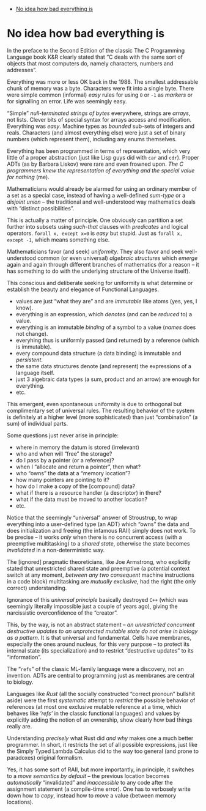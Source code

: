 - [No idea how bad everything is](#org17c69c3)



<a id="org17c69c3"></a>

# No idea how bad everything is

In the preface to the Second Edition of the classic The C Programming Language book K&R clearly stated that &ldquo;C deals with the same sort of objects that most computers do, namely characters, numbers and addresses&rdquo;.

Everything was more or less OK back in the 1988. The smallest addressable chunk of memory was a byte. Characters were fit into a single byte. There were simple common (informal) *easy* rules for using `0` or `-1` as *markers* or for signalling an error. Life was seemingly easy.

&ldquo;Simple&rdquo; *null-terminated strings of bytes* everywhere, strings are *arrays*, not lists. Clever bits of special syntax for arrays access and modification. Everything was *easy*. Machine types as *bounded* sub-sets of integers and reals. Characters (and almost everything else) were just a set of binary numbers (which represent them), including any enums themselves.

Everything has been programmed in terms of representation, which very little of a proper abstraction (just like Lisp guys did with `car` and `cdr`). Proper ADTs (as by Barbara Liskov) were rare and even frowned upon. *The C programmers knew the representation of everything and the special value for nothing* (me).

Mathematicians would already be alarmed for using an ordinary member of a set as a special case, instead of having a well-defined *sum-type* or a *disjoint union* &#x2013; the traditional and well-understood way mathematics deals with &ldquo;distinct possibilities&rdquo;.

This is actually a matter of principle. One obviously can partition a set further into subsets using *such-that* clauses with *predicates* and logical operators. `forall x, except x=0` is *easy* but stupid. Just as `forall x, except -1`, which means something else.

Mathematicians favor (and seek) *uniformity*. They also favor and seek well-understood common (or even universal) *algebraic structures* which *emerge* again and again through different branches of mathematics (for a reason &#x2013; it has something to do with the underlying structure of the Universe itself).

This conscious and deliberate seeking for uniformity is what determine or establish the beauty and elegance of Functional Languages.

-   values are just &ldquo;what they are&rdquo; and are *immutable* like atoms (yes, yes, I know).
-   everything is an expression, which *denotes* (and can be *reduced* to) a value.
-   everything is an immutable *binding* of a symbol to a value (*names* does not change).
-   everyhing thus is uniformly passed (and returned) by a reference (which is immutable).
-   every compound data structure (a data binding) is immutable and *persistent*.
-   the same data structures denote (and represent) the expressions of a language itself.
-   just 3 algebraic data types (a sum, product and an arrow) are enough for everything.
-   etc.

This emergent, even spontaneous uniformity is due to orthogonal but complimentary set of universal rules. The resulting behavior of the system is definitely at a higher level (more sophisticated) than just &ldquo;combination&rdquo; (a sum) of individual parts.

Some questions just never arise in principle:

-   where in memory the datum is stored (irrelevant)
-   who and when will &ldquo;free&rdquo; the storage?
-   do I pass by a pointer (or a reference)?
-   when I &ldquo;allocate and return a pointer&rdquo;, then what?
-   who &ldquo;owns&rdquo; the data at a &ldquo;memory location&rdquo;?
-   how many pointers are pointing to it?
-   how do I make a copy of the [compound] data?
-   what if there is a resource handler (a descriptor) in there?
-   what if the data must be moved to another location?
-   etc.

Notice that the seemingly &ldquo;universal&rdquo; answer of Stroustrup, to wrap everything into a user-defined type (an ADT) which &ldquo;owns&rdquo; the data and does initialization and freeing (the infamous RAII) simply does not work. To be precise &#x2013; it works *only* when there is no concurrent access (with a preemptive multitasking) to a *shared state*, otherwise the state becomes *invalidated* in a non-deterministic way.

The [ignored] pragmatic theoreticians, like Joe Armstrong, who explicitly stated that unrestricted shared state and preemptive (a potential context switch at any moment, *between any two consequent* machine instructions in a code block) multitasking are *mutually exclusive*, had the right (the only correct) understanding.

Ignorance of this *universal principle* basically destroyed `C++` (which was seemingly literally impossible just a couple of years ago), giving the narcissistic overconfidence of the &ldquo;creator&rdquo;.

This, by the way, is not an abstract statement &#x2013; *an unrestricted concurrent destructive updates to an unprotected mutable state do not arise in biology as a pattern*. It is that universal and fundamental. Cells have membranes, especially the ones around nucleus, for this very purpose &#x2013; to protect its internal state (its specialization) and to restrict &ldquo;destructive updates&rdquo; to its &ldquo;information&rdquo;.

The &ldquo;`refs`&rdquo; of the classic ML-family language were a discovery, not an invention. ADTs are central to programming just as membranes are central to biology.

Languages like *Rust* (all the socially constructed &ldquo;correct pronoun&rdquo; bullshit aside) were the first *systematic* attempt to *restrict* the possible behavior of references (at most one exclusive mutable reference at a time, which behaves like *&rsquo;refs&rsquo;* in the classic functional languages) and values by explicitly adding the notion of an ownership, show clearly how bad things really are.

Understanding *precisely* what Rust did *and why* makes one a much better programmer. In short, it restricts the set of all possible expressions, just like the Simply Typed Lambda Calculus did to the way too general (and prone to paradoxes) original formalism.

Yes, it has some sort of RAII, but more importantly, in principle, it switches to a *move semantics by default* &#x2013; the previous location becomes *automatically* &ldquo;invalidated&rdquo; and *inaccessible* to any code after the assignment statement (a compile-time error). One has to verbosely write down how to *copy*, instead how to *move* a value (between memory locations).
